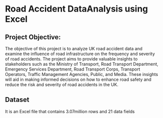 # Road Accident DataAnalysis using Excel

## Project Objective:
The objective of this project is to analyze UK road accident data and examine the influence of road infrastructure on the frequency and severity of road accidents. The project aims to provide valuable insights to stakeholders such as the Ministry of Transport, Road Transport Department, Emergency Services Department, Road Transport Corps, Transport Operators, Traffic Management Agencies, Public, and Media. These insights will aid in making informed decisions on how to enhance road safety and reduce the risk and severity of road accidents in the UK.

## Dataset
It is an Excel file that contains 3.07million rows and 21 data fields
